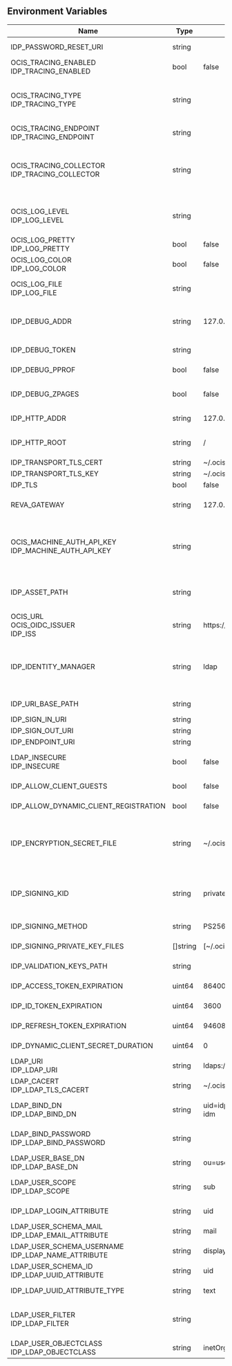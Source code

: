 ## Environment Variables

| Name | Type | Default Value | Description |
|------|------|---------------|-------------|
| IDP_PASSWORD_RESET_URI | string |  | The URI where a user can reset their password.|
| OCIS_TRACING_ENABLED<br/>IDP_TRACING_ENABLED | bool | false | Activates tracing.|
| OCIS_TRACING_TYPE<br/>IDP_TRACING_TYPE | string |  | The type of tracing. Defaults to "", which is the same as "jaeger". Allowed tracing types are "jaeger" and "" as of now.|
| OCIS_TRACING_ENDPOINT<br/>IDP_TRACING_ENDPOINT | string |  | The endpoint of the tracing agent.|
| OCIS_TRACING_COLLECTOR<br/>IDP_TRACING_COLLECTOR | string |  | The HTTP endpoint for sending spans directly to a collector, i.e. http://jaeger-collector:14268/api/traces. Only used if the tracing endpoint is unset.|
| OCIS_LOG_LEVEL<br/>IDP_LOG_LEVEL | string |  | The log level. Valid values are: "panic", "fatal", "error", "warn", "info", "debug", "trace".|
| OCIS_LOG_PRETTY<br/>IDP_LOG_PRETTY | bool | false | Activates pretty log output.|
| OCIS_LOG_COLOR<br/>IDP_LOG_COLOR | bool | false | Activates colorized log output.|
| OCIS_LOG_FILE<br/>IDP_LOG_FILE | string |  | The path to the log file. Activates logging to this file if set.|
| IDP_DEBUG_ADDR | string | 127.0.0.1:9134 | Bind address of the debug server, where metrics, health, config and debug endpoints will be exposed.|
| IDP_DEBUG_TOKEN | string |  | Token to secure the metrics endpoint|
| IDP_DEBUG_PPROF | bool | false | Enables pprof, which can be used for profiling|
| IDP_DEBUG_ZPAGES | bool | false | Enables zpages, which can be used for collecting and viewing in-memory traces.|
| IDP_HTTP_ADDR | string | 127.0.0.1:9130 | The bind address of the HTTP service.|
| IDP_HTTP_ROOT | string | / | Subdirectory that serves as the root for this HTTP service.|
| IDP_TRANSPORT_TLS_CERT | string | ~/.ocis/idp/server.crt | |
| IDP_TRANSPORT_TLS_KEY | string | ~/.ocis/idp/server.key | |
| IDP_TLS | bool | false | |
| REVA_GATEWAY | string | 127.0.0.1:9142 | CS3 gateway used to authenticate and look up users|
| OCIS_MACHINE_AUTH_API_KEY<br/>IDP_MACHINE_AUTH_API_KEY | string |  | Machine auth API key used for accessing the 'auth-machine' service to impersonate users when looking up their userinfo via the 'cs3' backend.|
| IDP_ASSET_PATH | string |  | Serve IDP assets from a path on the filesystem instead of the builtin assets.|
| OCIS_URL<br/>OCIS_OIDC_ISSUER<br/>IDP_ISS | string | https://localhost:9200 | The OIDC issuer URL to use.|
| IDP_IDENTITY_MANAGER | string | ldap | The identity manager implementation to use, defaults to 'ldap', can be changed to 'cs3', 'kc', 'libregraph', 'cookie' or 'guest'.|
| IDP_URI_BASE_PATH | string |  | Idp uri base path (defaults to "").|
| IDP_SIGN_IN_URI | string |  | Idp sign-in url.|
| IDP_SIGN_OUT_URI | string |  | Idp sign-out url.|
| IDP_ENDPOINT_URI | string |  | Url of IDP endpoint.|
| LDAP_INSECURE<br/>IDP_INSECURE | bool | false | Allow insecure connections to the user backend (eg. LDAP, CS3 api, ...).|
| IDP_ALLOW_CLIENT_GUESTS | bool | false | Allow guest clients to access ocis.|
| IDP_ALLOW_DYNAMIC_CLIENT_REGISTRATION | bool | false | Allow dynamic client registration.|
| IDP_ENCRYPTION_SECRET_FILE | string | ~/.ocis/idp/encryption.key | Path to the encryption secret file, if unset, a new certificate will be autogenerated upon each restart, thus invalidating all existing sessions.|
| IDP_SIGNING_KID | string | private-key | Value of the KID (Key ID) field which is used in created tokens to uniquely identify the signing-private-key.|
| IDP_SIGNING_METHOD | string | PS256 | Signing method of idp requests (e.g. PS256)|
| IDP_SIGNING_PRIVATE_KEY_FILES | []string | [~/.ocis/idp/private-key.pem] | Private key files for signing idp requests.|
| IDP_VALIDATION_KEYS_PATH | string |  | Path to validation keys for idp requests.|
| IDP_ACCESS_TOKEN_EXPIRATION | uint64 | 86400 | Expiration time for idp access token (in seconds).|
| IDP_ID_TOKEN_EXPIRATION | uint64 | 3600 | Expiration time for idp id tokens (in seconds).|
| IDP_REFRESH_TOKEN_EXPIRATION | uint64 | 94608000 | Expiration time for refresh tokens (in seconds).|
| IDP_DYNAMIC_CLIENT_SECRET_DURATION | uint64 | 0 | Expiration time for dynamic clients (in seconds).|
| LDAP_URI<br/>IDP_LDAP_URI | string | ldaps://localhost:9235 | Url of the LDAP service to use as idp.|
| LDAP_CACERT<br/>IDP_LDAP_TLS_CACERT | string | ~/.ocis/idm/ldap.crt | Path to the tls cert for the ldap service.|
| LDAP_BIND_DN<br/>IDP_LDAP_BIND_DN | string | uid=idp,ou=sysusers,o=libregraph-idm | LDAP DN to use for simple bind authentication with the target LDAP server.|
| LDAP_BIND_PASSWORD<br/>IDP_LDAP_BIND_PASSWORD | string |  | Password to use for authenticating the 'bind_dn'.|
| LDAP_USER_BASE_DN<br/>IDP_LDAP_BASE_DN | string | ou=users,o=libregraph-idm | Search base DN for looking up LDAP users.|
| LDAP_USER_SCOPE<br/>IDP_LDAP_SCOPE | string | sub | LDAP search scope to use when looking up users ('base', 'one', 'sub').|
| IDP_LDAP_LOGIN_ATTRIBUTE | string | uid | LDAP User attribute to use for login (e.g. uid).|
| LDAP_USER_SCHEMA_MAIL<br/>IDP_LDAP_EMAIL_ATTRIBUTE | string | mail | LDAP User email attribute (e.g. mail).|
| LDAP_USER_SCHEMA_USERNAME<br/>IDP_LDAP_NAME_ATTRIBUTE | string | displayName | LDAP User name attribute (e.g. displayName).|
| LDAP_USER_SCHEMA_ID<br/>IDP_LDAP_UUID_ATTRIBUTE | string | uid | LDAP User uuid attribute (e.g. uid).|
| IDP_LDAP_UUID_ATTRIBUTE_TYPE | string | text | LDAP User uuid attribute type (e.g. text).|
| LDAP_USER_FILTER<br/>IDP_LDAP_FILTER | string |  | LDAP filter to add to the default filters for user search (e.g. '(objectclass=ownCloud)').|
| LDAP_USER_OBJECTCLASS<br/>IDP_LDAP_OBJECTCLASS | string | inetOrgPerson | LDAP User ObjectClass (e.g. inetOrgPerson).|
